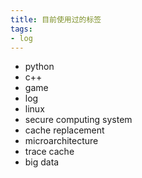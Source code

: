 ```yaml
---
title: 目前使用过的标签
tags:
- log
---
```


- python
- c++
- game
- log
- linux
- secure computing system
- cache replacement
- microarchitecture
- trace cache
- big data
